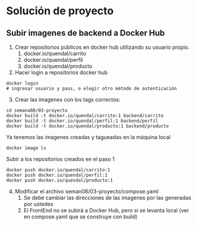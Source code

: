 # Solución de proyecto

## Subir imagenes de backend a Docker Hub
1. Crear repositorios públicos en docker hub utilizando su usuario propio.
   1. docker.io/quendal/carrito
   2. docker.io/quendal/perfil
   3. docker.io/quendal/producto
2. Hacer login a repositorios docker hub
```
docker login
# ingresar usuario y pass, o elegir otro método de autenticación
```
3. Crear las imagenes con los tags correctos:
```
cd semana08/03-proyecto
docker build -t docker.io/quendal/carrito:1 backend/carrito
docker build -t docker.io/quendal/perfil:1 backend/perfil
docker build -t docker.io/quendal/producto:1 backend/producto
```
Ya tenemos las imagenes creadas y tagueadas en la máquina local
```
docker image ls
```

Subir a los repositorios creados en el paso 1

```
docker push docker.io/quendal/carrito:1
docker push docker.io/quendal/perfil:1
docker push docker.io/quendal/producto:1 
```

4. Modificar el archivo seman08/03-proyecto/compose.yaml
   1. Se debe cambiar las direcciones de las imagenes por las generadas por ustedes
   2. El FrontEnd no se subirá a Docker Hub, pero si se levanta local (ver en compose.yaml que se construye con build)

